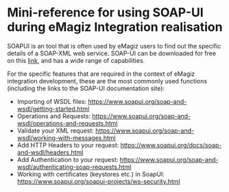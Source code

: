 # Mini-reference for using SOAP-UI during eMagiz Integration realisation

SOAPUI is an tool that is often used by eMagiz users to find out the specific details of a SOAP-XML web service. SOAP-UI can be downloaded for free on this [link](https://www.soapui.org/downloads/latest-release.html), and has a wide range of capabilities.

For the specific features that are required in the context of eMagiz integration development, these are the most commonly used functions (including the links to the SOAP-UI documentation site):

  - Importing of WSDL files: https://www.soapui.org/soap-and-wsdl/getting-started.html
  - Operations and Requests: https://www.soapui.org/soap-and-wsdl/operations-and-requests.html
  - Validate your XML request: https://www.soapui.org/soap-and-wsdl/working-with-messages.html
  - Add HTTP Headers to your request: https://www.soapui.org/docs/soap-and-wsdl/headers.html
  - Add Authentication to your request: https://www.soapui.org/soap-and-wsdl/authenticating-soap-requests.html
  - Working with  certificates (keystores etc.) in SoapUI: https://www.soapui.org/soapui-projects/ws-security.html

